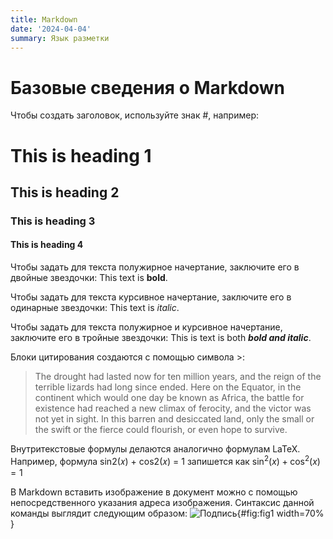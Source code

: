 ```yaml
---
title: Markdown
date: '2024-04-04'
summary: Язык разметки
---
```


# Базовые сведения о Markdown

Чтобы создать заголовок, используйте знак #, например:
# This is heading 1
## This is heading 2
### This is heading 3
#### This is heading 4
Чтобы задать для текста полужирное начертание, заключите его в двойные звездочки:
This text is **bold**.

Чтобы задать для текста курсивное начертание, заключите его в одинарные звездочки:
This text is *italic*.

Чтобы задать для текста полужирное и курсивное начертание, заключите его в тройные
звездочки:
This is text is both ***bold and italic***.

Блоки цитирования создаются с помощью символа >:
> The drought had lasted now for ten million years, and the reign of the
terrible lizards had long since ended. Here on the Equator, in the
continent which would one day be known as Africa, the battle for existence
had reached a new climax of ferocity, and the victor was not yet in sight.
In this barren and desiccated land, only the small or the swift or the
fierce could flourish, or even hope to survive.

Внутритекстовые формулы делаются аналогично формулам LaTeX. Например, формула
sin2(𝑥) + cos2(𝑥) = 1 запишется как
$\sin^2 (x) + \cos^2 (x) = 1$

В Markdown вставить изображение в документ можно с помощью непосредственного
указания адреса изображения. Синтаксис данной команды выглядит следующим образом:
![Подпись](/путь/к/изображению.jpg "Необязательная подсказка"){#fig:fig1 width=70% }

    


